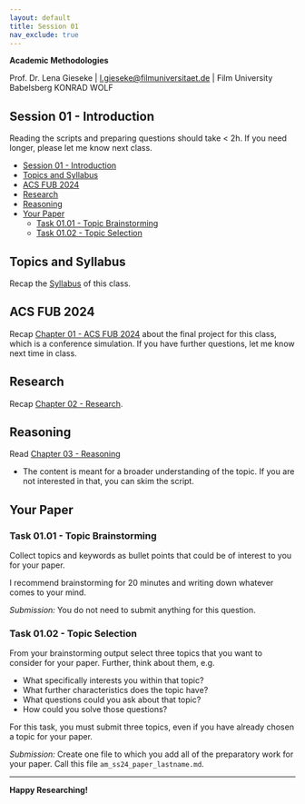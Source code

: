 ```yaml
---
layout: default
title: Session 01
nav_exclude: true
---
```


**Academic Methodologies**
  
Prof. Dr. Lena Gieseke \| l.gieseke@filmuniversitaet.de \| Film University Babelsberg KONRAD WOLF

## Session 01 - Introduction

Reading the scripts and preparing questions should take < 2h. If you need longer, please let me know next class.

* [Session 01 - Introduction](#session-01---introduction)
* [Topics and Syllabus](#topics-and-syllabus)
* [ACS FUB 2024](#acs-fub-2024)
* [Research](#research)
* [Reasoning](#reasoning)
* [Your Paper](#your-paper)
    * [Task 01.01 - Topic Brainstorming](#task-0101---topic-brainstorming)
    * [Task 01.02 - Topic Selection](#task-0102---topic-selection)


## Topics and Syllabus

Recap the [Syllabus](../../index.md) of this class.


## ACS FUB 2024

Recap [Chapter 01 - ACS FUB 2024](../../02_scripts/am_01_conference_script.md) about the final project for this class, which is a conference simulation. If you have further questions, let me know next time in class.

## Research

Recap [Chapter 02 - Research](../../02_scripts/am_02_research_script.md).


## Reasoning

Read [Chapter 03 - Reasoning](../../02_scripts/am_03_reasoning_script.md)

* The content is meant for a broader understanding of the topic. If you are not interested in that, you can skim the script. 

## Your Paper

### Task 01.01 - Topic Brainstorming

Collect topics and keywords as bullet points that could be of interest to you for your paper. 

I recommend brainstorming for 20 minutes and writing down whatever comes to your mind.

*Submission:* You do not need to submit anything for this question.

### Task 01.02 - Topic Selection

From your brainstorming output select three topics that you want to consider for your paper. Further, think about them, e.g. 

* What specifically interests you within that topic? 
* What further characteristics does the topic have? 
* What questions could you ask about that topic? 
* How could you solve those questions? 


For this task, you must submit three topics, even if you have already chosen a topic for your paper.
  

*Submission:* Create one file to which you add all of the preparatory work for your paper. Call this file `am_ss24_paper_lastname.md`.


---

**Happy Researching!**
